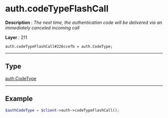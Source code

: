 # auth.codeTypeFlashCall

**Description** : *The next time, the authentication code will be delivered via an immediately canceled incoming call*

**Layer** : 211

```tl
auth.codeTypeFlashCall#226ccefb = auth.CodeType;
```

---

## Type

[auth.CodeType](type/auth.CodeType)

---

## Example

```php
$authCodeType = $client->auth->codeTypeFlashCall();
```